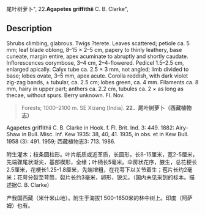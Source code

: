 尾叶树萝卜",
22.**Agapetes griffithii** C. B. Clarke",

## Description
Shrubs climbing, glabrous. Twigs ?terete. Leaves scattered; petiole ca. 5 mm; leaf blade oblong, 8–15 × 2–5 cm, papery to thinly leathery, base cuneate, margin entire, apex acuminate to abruptly and shortly caudate. Inflorescences corymbose, 3–4 cm, 2–4-flowered. Pedicel 1.5–2.5 cm, enlarged apically. Calyx tube ca. 2.5 × 3 mm, not angled; limb divided to base; lobes ovate, 3–5 mm, apex acute. Corolla reddish, with dark violet zig-zag bands, ± tubular, ca. 2.5 cm; lobes green, ca. 4 mm. Filaments ca. 8 mm, hairy in upper part; anthers ca. 2.2 cm, tubules ca. 2 × as long as thecae, without spurs. Berry unknown. Fl. Nov.

> Forests; 1000–2100 m. SE Xizang [India].
**22．尾叶树萝卜（西藏植物志）**

Agapetes griffithii C. B. Clarke in Hook. f. Fl. Brit. Ind. 3: 449. 1882: Airy-Shaw in Bull. Misc. Inf. Kew 1935: 38, 40, 41. 1935, in obs. et in Kew Bull. 1958 (3): 491. 1959; 西藏植物志3: 713. 1986.

附生灌木；枝条圆柱形。叶片纸质或近革质，长圆形，长8-15厘米，宽2-5厘米，先端骤尾状渐尖，基部楔形，全缘；叶柄长5毫米。伞房状花序，腋生，总花梗长2.5厘米，花梗长1.25-1.8厘米，先端增粗，在花萼下以关节着生；苞片长约2毫米；花萼分裂至萼筒，裂片长约3毫米，卵形，锐尖。（国内未见采到的标本。描述据C. B. Clarke）

产我国西藏（米什米山地）。附生于海拔1 500-1650米的林中树上。印度（阿萨姆）也有。
